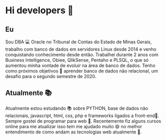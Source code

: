### <h1> Hi developers 👋</h1> 
<h2>Eu</h2>
<p> Sou DBA 💻 Oracle no Tribunal de Contas do Estado de Minas Gerais, trabalho com banco de dados em servidores Linux desde 2014 e venho conquistando conhecimento desde então. Trabalhei durante 2 anos com Business Intelligence, Obiee, QlikSense, Pentaho e PLSQL, o que só aumentou minha vontade de evoluir na área de banco de dados. Tenho como próximos objetivos 🏹 aprender banco de dados não relacional, um desafio para o segundo semestre de 2020. </p>

<h2>Atualmente 📚 </h2>
<p>Atualmente estou estudando 📚 sobre PYTHON, base de dados não relacionais, javascript, html, css, php e frameworks ligados a front-end🌱. Sempre gostei de programar para web 🔭. Recentemente fiz alguns cursos online para me atualizar isso tem me ajudado muito 😄 no melhor entendimento de como andam as tecnologias web atualmente 👋.</p>




<!--
**dupaulo/dupaulo** is a ✨ _special_ ✨ repository because its `README.md` (this file) appears on your GitHub profile.

Here are some ideas to get you started:

- 🔭 I’m currently working on ...
- 🌱 I’m currently learning ...
- 👯 I’m looking to collaborate on ...
- 🤔 I’m looking for help with ...
- 💬 Ask me about ...
- 📫 How to reach me: ...
- 😄 Pronouns: ...
- ⚡ Fun fact: ...
-->
